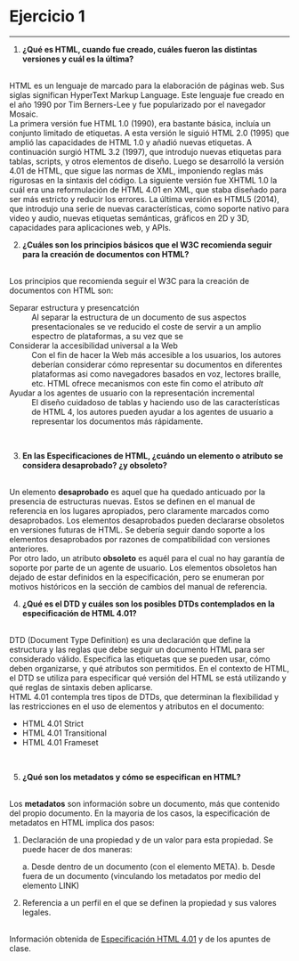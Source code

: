 # Ejercicio 1
---
1. <b>¿Qué es HTML, cuando fue creado, cuáles fueron las distintas versiones y cuál es la última?</b>
<br>
HTML es un lenguaje de marcado para la elaboración de páginas web. Sus siglas significan HyperText Markup Language.
Este lenguaje fue creado en el año 1990 por Tim Berners-Lee y fue popularizado por el navegador Mosaic.
<br>
La primera versión fue HTML 1.0 (1990), era bastante básica, incluía un conjunto limitado de etiquetas. A esta versión le siguió HTML 2.0 (1995) que amplió las capacidades de HTML 1.0 y añadió nuevas etiquetas. A continuación surgió HTML 3.2 (1997), que introdujo nuevas etiquetas para tablas, scripts, y otros elementos de diseño. Luego se desarrolló la versión 4.01 de HTML, que sigue las normas de XML, imponiendo reglas más rigurosas en la sintaxis del código. La siguiente versión fue XHTML 1.0 la cuál era una reformulación de HTML 4.01 en XML, que staba diseñado para ser más estricto y reducir los errores. La última versión es HTML5 (2014), que introdujo una serie de nuevas características, como soporte nativo para video y audio, nuevas etiquetas semánticas, gráficos en 2D y 3D, capacidades para aplicaciones web, y APIs.
<br>

2. <b>¿Cuáles son los principios básicos que el W3C recomienda seguir para la creación de documentos con HTML?</b>
<br>
Los principios que recomienda seguir el W3C para la creación de documentos con HTML son:
<br>
<dl>
    <dt>Separar estructura y presencatción</dt>
    <dd>Al separar la estructura de un documento de sus aspectos presentacionales se ve reducido el coste de servir a un amplio espectro de plataformas, a su vez que se</dd>
    <dt>Considerar la accesibilidad universal a la Web</dt>
    <dd>Con el fin de hacer la Web más accesible a los usuarios, los autores deberían considerar cómo representar su documentos en diferentes plataformas asi como navegadores basados en voz, lectores braille, etc. HTML ofrece mecanismos con este fin como el atributo <i>alt</i></dd>
    <dt>Ayudar a los agentes de usuario con la representación incremental</dt>
    <dd>El diseño cuidadoso de tablas y haciendo uso de las características de HTML 4, los autores pueden ayudar a los agentes de usuario a representar los documentos más rápidamente.</dd>
</dl>
<br>

3. <b>En las Especificaciones de HTML, ¿cuándo un elemento o atributo se considera desaprobado? ¿y obsoleto?</b>
<br>
Un elemento <b>desaprobado</b> es aquel que ha quedado anticuado por la presencia de estructuras nuevas. Estos se definen en el manual de referencia en los lugares apropiados, pero claramente marcados como desaprobados. Los elementos desaprobados pueden declararse obsoletos en versiones futuras de HTML. Se debería seguir dando soporte a los elementos desaprobados por razones de compatibilidad con versiones anteriores.
<br>
Por otro lado, un atributo <b>obsoleto</b> es aquél para el cual no hay garantía de soporte por parte de un agente de usuario. Los elementos obsoletos han dejado de estar definidos en la especificación, pero se enumeran por motivos históricos en la sección de cambios del manual de referencia.
<br>

4. <b>¿Qué es el DTD y cuáles son los posibles DTDs contemplados en la especificación de HTML 4.01?</b>
<br>
DTD (Document Type Definition) es una declaración que define la estructura y las reglas que debe seguir un documento HTML para ser considerado válido. Especifica las etiquetas que se pueden usar, cómo deben organizarse, y qué atributos son permitidos. En el contexto de HTML, el DTD se utiliza para especificar qué versión del HTML se está utilizando y qué reglas de sintaxis deben aplicarse.
<br>
HTML 4.01 contempla tres tipos de DTDs, que determinan la flexibilidad y las restricciones en el uso de elementos y atributos en el documento:
<ul>
<li>HTML 4.01 Strict</li>
<li>HTML 4.01 Transitional</li>
<li>HTML 4.01 Frameset</li>
</ul>
<br>

5. <b>¿Qué son los metadatos y cómo se especifican en HTML?</b>
<br>
Los <b>metadatos</b> son información sobre un documento, más que contenido del propio documento. En la mayoria de los casos, la especificación de metadatos en HTML implica dos pasos:

1. Declaración de una propiedad y de un valor para esta propiedad. Se puede hacer de dos maneras:</li>
    a. Desde dentro de un documento (con el elemento META).
    b. Desde fuera de un documento (vinculando los metadatos por medio del elemento LINK)

2. Referencia a un perfil en el que se definen la propiedad y sus valores legales.

<br>
Información obtenida de <a href="http://html.conclase.net/w3c/html401-es/cover.html">Especificación HTML 4.01</a> y de los apuntes de clase.
